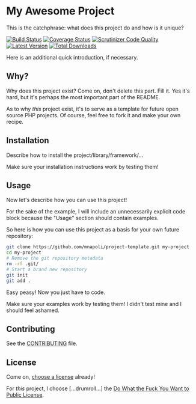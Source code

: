 # My Awesome Project

This is the catchphrase: what does this project do and how is it unique?

[![Build Status](https://img.shields.io/travis/PHP-DI/PHP-DI.svg?style=flat-square)](https://travis-ci.org/PHP-DI/PHP-DI)
[![Coverage Status](https://img.shields.io/coveralls/PHP-DI/PHP-DI/master.svg?style=flat-square)](https://coveralls.io/r/PHP-DI/PHP-DI?branch=master)
[![Scrutinizer Code Quality](https://img.shields.io/scrutinizer/g/PHP-DI/PHP-DI.svg?style=flat-square)](https://scrutinizer-ci.com/g/PHP-DI/PHP-DI/?branch=master)
[![Latest Version](https://img.shields.io/github/release/PHP-DI/PHP-DI.svg?style=flat-square)](https://packagist.org/packages/PHP-DI/php-di)
[![Total Downloads](https://img.shields.io/packagist/dt/PHP-DI/PHP-DI.svg?style=flat-square)](https://packagist.org/packages/PHP-DI/php-di)

Here is an additional quick introduction, if necessary.

## Why?

Why does this project exist? Come on, don't delete this part. Fill it.
Yes it's hard, but it's perhaps the most important part of the README.

As to why *this* project exist, it's to serve as a template for future open
source PHP projects. Of course, feel free to fork it and make your own recipe.

## Installation

Describe how to install the project/library/framework/…

Make sure your installation instructions work by testing them!

## Usage

Now let's describe how you can use this project!

For the sake of the example, I will include an unnecessarily explicit code block
because the "Usage" section should contain examples.

So here is how you can use this project as a basis for your own future repository:

```bash
git clone https://github.com/mnapoli/project-template.git my-project
cd my-project
# Remove the git repository metadata
rm -rf .git/
# Start a brand new repository
git init
git add .
```

Easy peasy! Now you just have to code.

Make sure your examples work by testing them! I didn't test mine and I should feel ashamed.

## Contributing

See the [CONTRIBUTING](CONTRIBUTING.md) file.

## License

Come on, [choose a license](http://choosealicense.com/) already!

For *this* project, I choose […drumroll…] the [Do What the Fuck You Want to Public License](http://www.wtfpl.net/).
